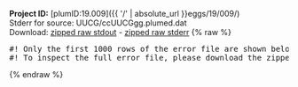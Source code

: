 **Project ID:** [plumID:19.009]({{ '/' | absolute_url }}eggs/19/009/)  
Stderr for source:  UUCG/ccUUCGgg.plumed.dat   
Download: [zipped raw stdout](ccUUCGgg.plumed.dat.plumed_master.stdout.txt.zip) - [zipped raw stderr](ccUUCGgg.plumed.dat.plumed_master.stderr.txt.zip) 
{% raw %}
<pre>
#! Only the first 1000 rows of the error file are shown below
#! To inspect the full error file, please download the zipped raw stderr file above
</pre>
{% endraw %}
